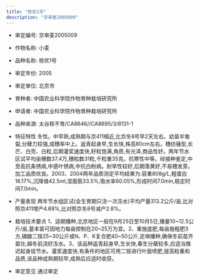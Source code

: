 ```yaml
---
title: "核优1号"
description: "京审麦2005009"
---
```

* 审定编号:  京审麦2005009

*  作物名称:  小麦

*  品种名称:  核优1号

*  审定年份:  2005

*  审定单位:  北京市

* 育种者:  中国农业科学院作物育种栽培研究所

*  申请者:  中国农业科学院作物育种栽培研究所

*  品种来源:  太谷核不育/CA8646//CA8695/3/8131-1

*  特征特性
冬性。中早熟,成熟期与京411相近,比京冬8号早2天左右。幼苗半匍匐,分蘖力较强,成穗率中上。返青起身早,生长快,株高80cm左右。穗纺锤型,长芒、白壳、白粒,后期灌浆速度快,籽粒饱满,角质,有光泽,商品性好。两年节水区试平均亩穗数37.4万,穗粒数31粒,千粒重35克。抗寒性中等。经接种鉴定,中至高抗条锈病,中感叶锈病,中抗白粉病。耐旱性较好,后期落黄好,不易穗发芽。加工品质优良。2003、2004两年品质测定平均结果为:容重808g/L,粗蛋白16.17%,沉降值42.5ml,湿面筋33.5%,吸水率60.05%,形成时间7.0min,稳定时间7.0min。

*  产量表现
两年节水组区试(全生育期只浇一次冻水)平均产量313.2公斤/亩,比对照京411增产4.69%,比对照京冬8号减产2.8%。

*  栽培技术要点
1、适期播种,北京地区一般在9月25日至10月5日,播量10~12.5公斤/亩,基本苗可因地力每亩控制在20~25万为宜。2、重施底肥,每亩施粗肥3方,磷酸二铵25~30公斤或N、P、K复合肥40~50公斤,足墒播种,确保冬前苗齐苗壮,越冬前浇好冻水。3、该品种返青起身早,生长快,春生分蘖较多,应适当推迟起身拔节水。灌浆速度快,有条件的地区可用二铵进行叶面喷肥,提高粒重和品质,该品种成熟期较早,成熟后应适时收获。

*  审定意见
通过审定
